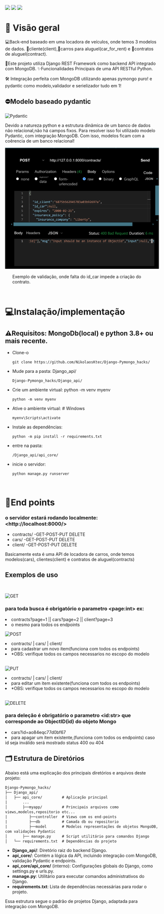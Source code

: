 <img src="https://img.shields.io/badge/Django-RESTFramework 5+-green.svg">
<img src="https://img.shields.io/badge/MongoDB-4.4-orange.svg">
<img src="https://img.shields.io/badge/PyMongo-4.5+-green?logo=mongodb&logoColor=white&color=47A248&labelColor=gray">

<h1>📌 Visão geral </h1>
<p>💻Back-end baseado em uma locadora de veículos, onde temos 3 modelos de dados. 💾cliente(client),💾carros para aluguel(car_for_rent) e 💾contratos de aluguel(contract).</p>

<p>📌Este projeto utiliza Django REST Framework como backend API integrado com MongoDB. ✨Funcionalidades Principais de uma API RESTful Python.</p>


<p>🛠 Integração perfeita com MongoDB utilizando apenas pymongo puro! e pydantic como modelo,validador e serielizador tudo em 1!</p>

<h2>⛔Modelo baseado pydantic</h2>
<img src="https://img.shields.io/badge/Pydantic-2.5+-blue?logo=pydantic&logoColor=white&color=blue&labelColor=gray" alt="Pydantic">
<p>Devido a natureza python e a estrutura dinâmica de um banco de dados não relacional,não há campos fixos. Para resolver isso foi utilizado modelo Pydantic, com integração MongoDB. Com isso, modelos ficam com a coêrencia de um banco relacional!</p>
<img src="image.png"/>
<ul> Exemplo de validação, onde falta do id_car impede a criação do contrato. </ul>
<br>
<h1>💻Instalação/implementação</h1>
<h2>⚠️Requisitos: MongoDb(local) e python 3.8+ ou mais recente.</h2>
<ul>
<li>Clone-o</li>

```
git clone https://github.com/NikolaosKtec/Django-Pymongo_hacks/
```
<li>Mude para a pasta: Django_api/</li>

```
Django-Pymongo_hacks/Django_api/
```

<li>Crie um ambiente virtual: python -m venv myenv</li>

```
python -m venv myenv
```

<li> Ative o ambiente virtual:   # Windows </li>

```
myenv\Scripts\activate
```
<li> Instale as dependências:  </li>

```
python -m pip install -r requirements.txt
```
<li>entre na pasta: </li>

```
/Django_api/api_core/
```
<li>inicie o servidor: </li>

```
python manage.py runserver
```
<br>
</ul>

<h1>🛜End points </h1>
<h3> o servidor estará rodando localmente:  
&lt;http://localhost:8000/&gt;</h3>
<ul>
<li>contracts/ -GET-POST-PUT DELETE</li>
<li>cars/ -GET-POST-PUT DELETE</li>
<li>client/ -GET-POST-PUT DELETE</li>
</ul>
<p>Basicamente esta é uma API de locadora de carros, onde temos modelos(cars), clientes(client) e contratos de aluguel(contracts)</p>
<h2>Exemplos de uso</h2>
<br/>

![GET](https://img.shields.io/badge/GET-00AAFF?style=flat-square&logo=azurepipelines&logoColor=white)

<h3>para toda busca é obrigatório o parametro 
&lt;page:int&gt; ex:</h3>
<li>contracts?page=1 || cars?page=2 || client?page=3<li>
 o mesmo para todos os endpoints

<br/>

![POST](https://img.shields.io/badge/POST-00BB00?style=flat-square&logo=azurepipelines&logoColor=white)

<li>contracts/ | cars/ | client/<li>
para cadastrar um novo item(funciona com todos os endpoints)
<li>*OBS: verifique todos os campos necessarios no escopo do modelo</li>
<br/>

![PUT](https://img.shields.io/badge/PUT-FFAA00?style=flat-square&logo=azurepipelines&logoColor=white)



<li>contracts/ | cars/ | client/<li>
para editar um item existente(funciona com todos os endpoints)
<li>*OBS: verifique todos os campos necessarios no escopo do modelo</li>
<br/>

![DELETE](https://img.shields.io/badge/DELETE-FF0000?style=flat-square&logo=azurepipelines&logoColor=white)

<h3>para deleção é obrigatório o parametro &lt;id:str&gt;
 que corresponde ao ObjectID(id) do objeto Mongo</h3>

<li>cars?id=ao84eqc77d0bf67<li>
para apagar um item existente,(funciona com todos os endpoints) caso id seja inválido será mostrado status 400 ou 404

## 🗂 Estrutura de Diretórios

Abaixo está uma explicação dos principais diretórios e arquivos deste projeto:

```
Django-Pymongo_hacks/
├── Django_api/
│   ├── api_core/         # Aplicação principal
|       ...
│       ├──myapp/         # Principais arquivos como views,modelos,repositorio etc...
|          ├──controller  # Views com os end-points
|          ├──db          # Camada db ou repositorio
|          ├──model       # Modelos representações de objetos MongoDB, com validações Pydantic
│       ├── manage.py     # Script utilitário para comandos Django
│   └── requirements.txt  # Dependências do projeto

```

- **Django_api/**: Diretório raiz do backend Django.
- **api_core/**: Contém a lógica da API, incluindo integração com MongoDB, validação Pydantic e endpoints.
- **api_core/api_core/** (interno): Configurações globais do Django, como settings.py e urls.py.
- **manage.py**: Utilitário para executar comandos administrativos do Django.
- **requirements.txt**: Lista de dependências necessárias para rodar o projeto.

Essa estrutura segue o padrão de projetos Django, adaptada para integração com MongoDB.
